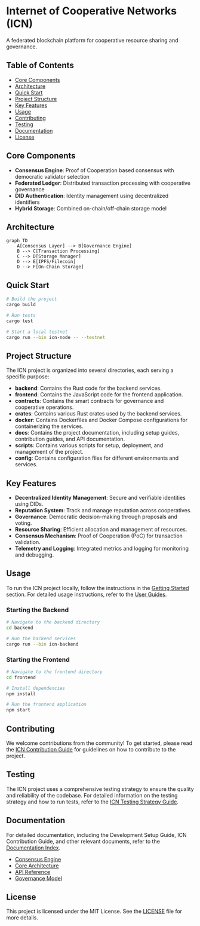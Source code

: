 # Internet of Cooperative Networks (ICN)

A federated blockchain platform for cooperative resource sharing and governance.

## Table of Contents
- [Core Components](#core-components)
- [Architecture](#architecture)
- [Quick Start](#quick-start)
- [Project Structure](#project-structure)
- [Key Features](#key-features)
- [Usage](#usage)
- [Contributing](#contributing)
- [Testing](#testing)
- [Documentation](#documentation)
- [License](#license)

## Core Components

- **Consensus Engine**: Proof of Cooperation based consensus with democratic validator selection
- **Federated Ledger**: Distributed transaction processing with cooperative governance
- **DID Authentication**: Identity management using decentralized identifiers
- **Hybrid Storage**: Combined on-chain/off-chain storage model

## Architecture

```mermaid
graph TD
    A[Consensus Layer] --> B[Governance Engine]
    B --> C[Transaction Processing]
    C --> D[Storage Manager]
    D --> E[IPFS/Filecoin]
    D --> F[On-Chain Storage]
```

## Quick Start

```bash
# Build the project
cargo build

# Run tests
cargo test

# Start a local testnet
cargo run --bin icn-node -- --testnet
```

## Project Structure
The ICN project is organized into several directories, each serving a specific purpose:

- **backend**: Contains the Rust code for the backend services.
- **frontend**: Contains the JavaScript code for the frontend application.
- **contracts**: Contains the smart contracts for governance and cooperative operations.
- **crates**: Contains various Rust crates used by the backend services.
- **docker**: Contains Dockerfiles and Docker Compose configurations for containerizing the services.
- **docs**: Contains the project documentation, including setup guides, contribution guides, and API documentation.
- **scripts**: Contains various scripts for setup, deployment, and management of the project.
- **config**: Contains configuration files for different environments and services.

## Key Features
- **Decentralized Identity Management**: Secure and verifiable identities using DIDs.
- **Reputation System**: Track and manage reputation across cooperatives.
- **Governance**: Democratic decision-making through proposals and voting.
- **Resource Sharing**: Efficient allocation and management of resources.
- **Consensus Mechanism**: Proof of Cooperation (PoC) for transaction validation.
- **Telemetry and Logging**: Integrated metrics and logging for monitoring and debugging.

## Usage
To run the ICN project locally, follow the instructions in the [Getting Started](#getting-started) section. For detailed usage instructions, refer to the [User Guides](docs/user/guides/index.md).

### Starting the Backend
```bash
# Navigate to the backend directory
cd backend

# Run the backend services
cargo run --bin icn-backend
```

### Starting the Frontend
```bash
# Navigate to the frontend directory
cd frontend

# Install dependencies
npm install

# Run the frontend application
npm start
```

## Contributing
We welcome contributions from the community! To get started, please read the [ICN Contribution Guide](docs/development/guides/contributing.md) for guidelines on how to contribute to the project.

## Testing
The ICN project uses a comprehensive testing strategy to ensure the quality and reliability of the codebase. For detailed information on the testing strategy and how to run tests, refer to the [ICN Testing Strategy Guide](docs/development/guides/test-strategy.md).

## Documentation
For detailed documentation, including the Development Setup Guide, ICN Contribution Guide, and other relevant documents, refer to the [Documentation Index](docs/INDEX.md).

- [Consensus Engine](./crates/icn-consensus/README.md)
- [Core Architecture](./crates/icn-core/README.md)
- [API Reference](./docs/api.md)
- [Governance Model](./docs/governance.md)

## License
This project is licensed under the MIT License. See the [LICENSE](LICENSE) file for more details.
